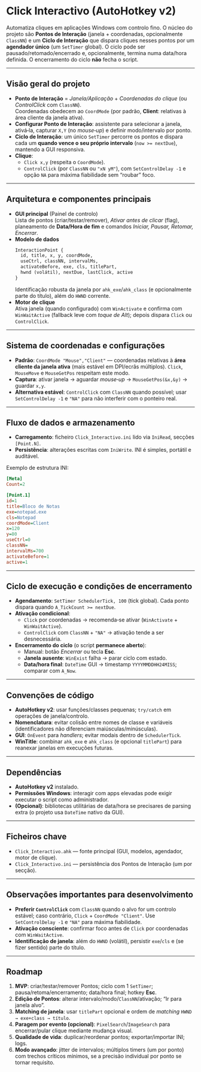 # Click Interactivo (AutoHotkey v2)

Automatiza cliques em aplicações Windows com controlo fino. O núcleo do projeto são **Pontos de Interação** (janela + coordenadas, opcionalmente `ClassNN`) e um **Ciclo de Interação** que dispara cliques nesses pontos por um **agendador único** (um `SetTimer` global). O ciclo pode ser pausado/retomado/encerrado e, opcionalmente, termina numa data/hora definida. O encerramento do ciclo **não** fecha o script.

---

## Visão geral do projeto

- **Ponto de Interação** = *Janela/Aplicação* + *Coordenadas do clique* (ou *ControlClick* com `ClassNN`).  
  Coordenadas obedecem ao `CoordMode` (por padrão, **Client**: relativas à área cliente da janela ativa).
- **Configurar Ponto de Interação**: assistente para selecionar a janela, ativá‑la, capturar `X,Y` (no *mouse‑up*) e definir modo/intervalo por ponto.
- **Ciclo de Interação**: um único `SetTimer` percorre os pontos e dispara cada um **quando vence o seu próprio intervalo** (`now >= nextDue`), mantendo a GUI responsiva.
- **Clique**:
  - `Click x,y` (respeita o `CoordMode`).
  - `ControlClick` (por `ClassNN` ou `"xN yM"`), com `SetControlDelay -1` e opção `NA` para máxima fiabilidade sem “roubar” foco.

---

## Arquitetura e componentes principais

- **GUI principal** (Painel de controlo)  
  Lista de pontos (criar/testar/remover), *Ativar antes de clicar* (flag), planeamento de **Data/Hora de fim** e comandos *Iniciar, Pausar, Retomar, Encerrar*.
- **Modelo de dados**
  ```txt
  InteractionPoint {
    id, title, x, y, coordMode,
    useCtrl, classNN, intervalMs,
    activateBefore, exe, cls, titlePart,
    hwnd (volátil), nextDue, lastClick, active
  }
  ```
  Identificação robusta da janela por `ahk_exe`/`ahk_class` (e opcionalmente parte do título), além do `HWND` corrente.
- **Motor de clique**  
  Ativa janela (quando configurado) com `WinActivate` e confirma com `WinWaitActive` (fallback leve com *toque de Alt*); depois dispara `Click` ou `ControlClick`.

---

## Sistema de coordenadas e configurações

- **Padrão**: `CoordMode "Mouse","Client"` — coordenadas relativas à **área cliente da janela ativa** (mais estável em DPI/ecrãs múltiplos). `Click`, `MouseMove` e `MouseGetPos` respeitam este modo.
- **Captura**: ativar janela → aguardar *mouse‑up* → `MouseGetPos(&x,&y)` → guardar `x,y`.
- **Alternativa estável**: `ControlClick` com `ClassNN` quando possível; usar `SetControlDelay -1` e `"NA"` para não interferir com o ponteiro real.

---

## Fluxo de dados e armazenamento

- **Carregamento**: ficheiro `Click_Interactivo.ini` lido via `IniRead`, secções `[Point.N]`.
- **Persistência**: alterações escritas com `IniWrite`. INI é simples, portátil e auditável.

Exemplo de estrutura INI:
```ini
[Meta]
Count=2

[Point.1]
id=1
title=Bloco de Notas
exe=notepad.exe
cls=Notepad
coordMode=Client
x=120
y=80
useCtrl=0
classNN=
intervalMs=700
activateBefore=1
active=1
```

---

## Ciclo de execução e condições de encerramento

- **Agendamento**: `SetTimer SchedulerTick, 100` (tick global). Cada ponto dispara quando `A_TickCount >= nextDue`.
- **Ativação condicional**:  
  - `Click` por coordenadas → recomenda‑se ativar (`WinActivate` + `WinWaitActive`).  
  - `ControlClick` com `ClassNN` + `"NA"` → ativação tende a ser desnecessária.
- **Encerramento do ciclo** (o script **permanece aberto**):
  - Manual: botão *Encerrar* ou tecla **Esc**.
  - **Janela ausente**: `WinExist` falha → parar ciclo com estado.
  - **Data/hora final**: `DateTime` GUI → timestamp `YYYYMMDDHH24MISS`; comparar com `A_Now`.

---

## Convenções de código

- **AutoHotkey v2**: usar funções/classes pequenas; `try/catch` em operações de janela/controlo.
- **Nomenclatura**: evitar colisão entre nomes de classe e variáveis (identificadores não diferenciam maiúsculas/minúsculas).
- **GUI**: `OnEvent` para *handlers*; evitar modais dentro de `SchedulerTick`.
- **WinTitle**: combinar `ahk_exe` e `ahk_class` (e opcional `titlePart`) para reanexar janelas em execuções futuras.

---

## Dependências

- **AutoHotkey v2** instalado.
- **Permissões Windows**: interagir com apps elevadas pode exigir executar o script como administrador.
- **(Opcional)**: bibliotecas utilitárias de data/hora se precisares de parsing extra (o projeto usa `DateTime` nativo da GUI).

---

## Ficheiros chave

- `Click_Interactivo.ahk` — fonte principal (GUI, modelos, agendador, motor de clique).
- `Click_Interactivo.ini` — persistência dos Pontos de Interação (um por secção).

---

## Observações importantes para desenvolvimento

- **Preferir `ControlClick`** com `ClassNN` quando o alvo for um controlo estável; caso contrário, `Click` + `CoordMode "Client"`. Use `SetControlDelay -1` e `"NA"` para máxima fiabilidade.
- **Ativação consciente**: confirmar foco antes de `Click` por coordenadas com `WinWaitActive`.
- **Identificação de janela**: além do `HWND` (volátil), persistir `exe`/`cls` e (se fizer sentido) parte do título.

---

## Roadmap

1. **MVP**: criar/testar/remover Pontos; ciclo com 1 `SetTimer`; pausa/retoma/encerramento; data/hora final; hotkey **Esc**.
2. **Edição de Pontos**: alterar intervalo/modo/`ClassNN`/ativação; “Ir para janela alvo”.
3. **Matching de janela**: usar `titlePart` opcional e ordem de *matching* `HWND → exe+class → título`.
4. **Paragem por evento (opcional)**: `PixelSearch`/`ImageSearch` para encerrar/pular clique mediante mudança visual.
5. **Qualidade de vida**: duplicar/reordenar pontos; exportar/importar INI; logs.
6. **Modo avançado**: jitter de intervalos; múltiplos timers (um por ponto) com trechos críticos mínimos, se a precisão individual por ponto se tornar requisito.
